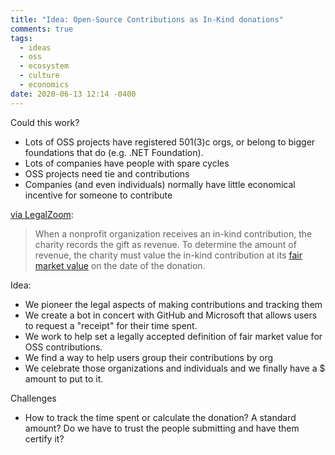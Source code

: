 ```yaml
---
title: "Idea: Open-Source Contributions as In-Kind donations"
comments: true
tags:
  - ideas
  - oss
  - ecosystem
  - culture
  - economics
date: 2020-06-13 12:14 -0400
---
```

Could this work?

* Lots of OSS projects have registered 501(3)c orgs, or belong to bigger foundations that do (e.g. .NET Foundation).
* Lots of companies have people with spare cycles
* OSS projects need tie and contributions
* Companies (and even individuals) normally have little economical incentive for someone to contribute

[via LegalZoom](https://info.legalzoom.com/article/what-kind-donation-501c3):

> When a nonprofit organization receives an in-kind contribution, the charity records the gift as revenue. To determine the amount of revenue, the charity must value the in-kind contribution at its [fair market value](https://www.legalzoom.com/knowledge/corporation/glossary/fair-market-value?_ga=2.263870860.1611812806.1592065210-921857059.1591147466) on the date of the donation.

Idea:

* We pioneer the legal aspects of making contributions and tracking them
* We create a bot in concert with GitHub and Microsoft that allows users to request a "receipt" for their time spent.
* We work to help set a legally accepted definition of fair market value for OSS contributions.
* We find a way to help users group their contributions by org
* We celebrate those organizations and individuals and we finally have a $ amount to put to it.

Challenges

* How to track the time spent or calculate the donation? A standard amount? Do we have to trust the people submitting and have them certify it?